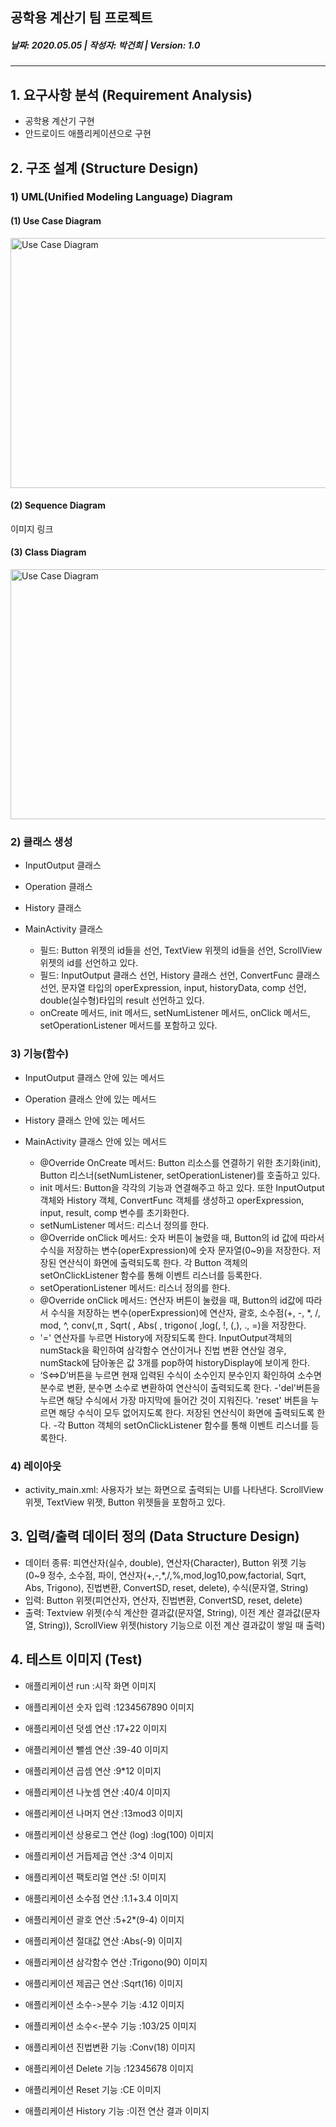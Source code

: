 ##  공학용 계산기 팀 프로젝트
##### 날짜: 2020.05.05 | 작성자: 박건희 | Version: 1.0

------------------------------------

## 1. 요구사항 분석 (Requirement Analysis)
* 공학용 계산기 구현
* 안드로이드 애플리케이션으로 구현

## 2. 구조 설계 (Structure Design)
### 1) UML(Unified Modeling Language) Diagram
#### (1) Use Case Diagram
<img src="https://github.com/pguhn9/KSA_Scientific_Calculator/blob/main/UML_Diagram/usecaseDiagram.png" width="550px" height="400px" title="Use Case Diagram" alt="Use Case Diagram"></img><br/>

#### (2) Sequence Diagram
이미지 링크

#### (3) Class Diagram
<img src="https://github.com/pguhn9/KSA_Scientific_Calculator/blob/main/UML_Diagram/class_diagram.png" width="600px" height="400px" title="Use Case Diagram" alt="Use Case Diagram"></img><br/>


### 2) 클래스 생성
* InputOutput 클래스

* Operation 클래스

* History 클래스

* MainActivity 클래스
  - 필드: Button 위젯의 id들을 선언, TextView 위젯의 id들을 선언, ScrollView 위젯의 id를 선언하고 있다.
  - 필드: InputOutput 클래스 선언, History 클래스 선언, ConvertFunc 클래스선언, 문자열 타입의 operExpression, input, historyData, comp 선언, double(실수형)타입의 result 선언하고 있다.
  - onCreate 메서드, init 메서드, setNumListener 메서드, onClick 메서드, setOperationListener 메서드를 포함하고 있다.


### 3) 기능(함수)
* InputOutput 클래스 안에 있는 메서드

* Operation 클래스 안에 있는 메서드

* History 클래스 안에 있는 메서드

* MainActivity 클래스 안에 있는 메서드
  - @Override OnCreate 메서드: Button 리소스를 연결하기 위한 초기화(init), Button 리스너(setNumListener, setOperationListener)를 호출하고 있다.
  - init 메서드: Button을 각각의 기능과 연결해주고 하고 있다. 또한 InputOutput 객체와 History 객체, ConvertFunc 객체를 생성하고 operExpression, input, result, comp 변수를 초기화한다.
  - setNumListener 메서드: 리스너 정의를 한다.
  - @Override onClick 메서드: 숫자 버튼이 눌렸을 때, Button의 id 값에 따라서 수식을 저장하는 변수(operExpression)에 숫자 문자열(0~9)을 저장한다. 저장된 연산식이 화면에 출력되도록 한다. 각   Button 객체의 setOnClickListener 함수를 통해 이벤트 리스너를 등록한다.
  - setOperationListener 메서드: 리스너 정의를 한다.
  - @Override onClick 메서드: 연산자 버튼이 눌렸을 때, Button의 id값에 따라서 수식을 저장하는 변수(operExpression)에 연산자, 괄호, 소수점(+, -, *, /, mod, ^, conv(,π , Sqrt( , Abs( ,   trigono( ,log(, !, (,), ., =)을 저장한다. 
  - '=' 연산자를 누르면 History에 저장되도록 한다. InputOutput객체의 numStack을 확인하여 삼각함수 연산이거나 진법 변환 연산일 경우, numStack에 담아놓은 값 3개를 pop하여 historyDisplay에   보이게 한다.
  - ‘S<=>D’버튼을 누르면 현재 입력된 수식이 소수인지 분수인지 확인하여 소수면 분수로 변환, 분수면 소수로 변환하여 연산식이 출력되도록 한다.
  -'del'버튼을 누르면 해당 수식에서 가장 마지막에 들어간 것이 지워진다. 'reset' 버튼을 누르면 해당 수식이 모두 없어지도록 한다. 저장된 연산식이 화면에 출력되도록 한다. 
  -각 Button 객체의 setOnClickListener 함수를 통해 이벤트 리스너를 등록한다.


### 4) 레이아웃
* activity_main.xml: 사용자가 보는 화면으로 출력되는 UI를 나타낸다. ScrollView 위젯, TextView 위젯, Button 위젯들을 포함하고 있다.


## 3. 입력/출력 데이터 정의 (Data Structure Design)
* 데이터 종류: 피연산자(실수, double), 연산자(Character), Button 위젯 기능(0~9 정수, 소수점, 파이, 연산자(+,-,*,/,%,mod,log10,pow,factorial, Sqrt, Abs, Trigono), 진법변환, ConvertSD,  reset, delete), 수식(문자열, String)
* 입력: Button 위젯(피연산자, 연산자, 진법변환, ConvertSD, reset, delete)
* 출력: Textview 위젯(수식 계산한 결과값(문자열, String), 이전 계산 결과값(문자열, String)), ScrollView 위젯(history 기능으로 이전 계산 결과값이 쌓일 때 출력)



## 4. 테스트 이미지 (Test)
* 애플리케이션 run
:시작 화면
이미지

* 애플리케이션 숫자 입력
:1234567890
이미지

* 애플리케이션 덧셈 연산
:17+22
이미지

* 애플리케이션 뺄셈 연산
:39-40
이미지

* 애플리케이션 곱셈 연산
:9*12
이미지

* 애플리케이션 나눗셈 연산
:40/4
이미지

* 애플리케이션 나머지 연산
:13mod3
이미지

* 애플리케이션 상용로그 연산 (log)
:log(100)
이미지

* 애플리케이션 거듭제곱 연산
:3^4
이미지

* 애플리케이션 팩토리얼 연산
:5!
이미지

* 애플리케이션 소수점 연산
:1.1+3.4
이미지

* 애플리케이션 괄호 연산
:5+2*(9-4)
이미지

* 애플리케이션 절대값 연산
:Abs(-9)
이미지

* 애플리케이션 삼각함수 연산
:Trigono(90)
이미지

* 애플리케이션 제곱근 연산
:Sqrt(16)
이미지

* 애플리케이션 소수->분수 기능
:4.12
이미지

* 애플리케이션 소수<-분수 기능
:103/25
이미지

* 애플리케이션 진법변환 기능
:Conv(18)
이미지

* 애플리케이션 Delete 기능
:12345678
이미지

* 애플리케이션 Reset 기능
:CE
이미지

* 애플리케이션 History 기능
:이전 연산 결과
이미지



